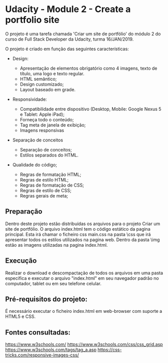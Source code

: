 # Udacity - Module 2 - Create a portfolio site

O projeto é uma tarefa chamada 'Criar um site de portfólio' do módulo 2 do curso de Full Stack Developer da Udacity, turma 16/JAN/2019.

O projeto é criado em função das seguintes características:

- Design: 
  - Apresentação de elementos obrigatório como 4 imagens, texto de título, uma logo e texto regular.
  - HTML semântico;
  - Design customizado;
  - Layout baseado em grade.

- Responsividade:
  - Compatibilidade entre dispositivo (Desktop, Mobile: Google Nexus 5 e Tablet: Apple iPad);
  - Forneça todo o conteúdo;
  - Tag meta de janela de exibição;
  - Imagens responsivas

- Separação de conceitos
  - Separação de conceitos;
  - Estilos separados do HTML.

- Qualidade do código;
  - Regras de formatação HTML;
  - Regras de estilo HTML;
  - Regras de formatação de CSS;
  - Regras de estilo de CSS;
  - Regras gerais de meta;

## Preparação

  Dentro deste projeto estão distribuídas os arquivos para o projeto Criar um site de portfólio.
  O arquivo index.html tem o código estático da pagina principal. Esta irá chamar o ficheiro css main.css na pasta \css que irá apresentar todos os estilos utilizados na pagina web.
  Dentro da pasta \img estão as imagens utilizadas na pagina index.html.

## Execução
  
  Realizar o download e descompactação de todos os arquivos em uma pasta especifica e executar o arquivo "index.html" em seu navegador padrão no computador, tablet ou em seu telefone celular.
  
## Pré-requisitos do projeto:

  É necessário executar o ficheiro index.html em web-browser com suporte a HTML5 e CSS.

## Fontes consultadas:
https://www.w3schools.com/
https://www.w3schools.com/css/css_grid.asp
https://www.w3schools.com/tags/tag_a.asp
https://css-tricks.com/responsive-images-css/
